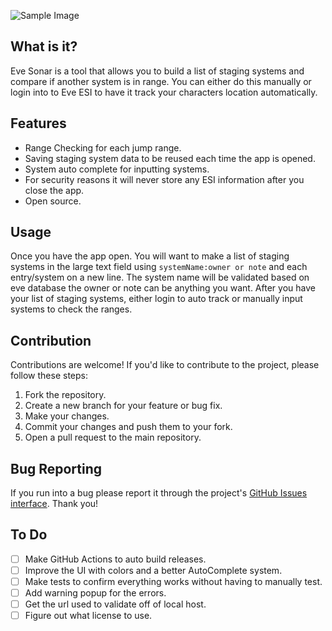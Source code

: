 ![Sample Image](https://raw.githubusercontent.com/sythe7448/EveStagingSystemRangeChecker/master/images/sample.png)

## What is it?
Eve Sonar is a tool that allows you to build a list of staging systems and compare if another system is in range. You can either do this manually or login into to Eve ESI to have it track your characters location automatically.

## Features
- Range Checking for each jump range.
- Saving staging system data to be reused each time the app is opened.
- System auto complete for inputting systems.
- For security reasons it will never store any ESI information after you close the app.
- Open source.

## Usage
Once you have the app open. You will want to make a list of staging systems in the large text field using `systemName:owner or note` and each entry/system on a new line. The system name will be validated based on eve database the owner or note can be anything you want. After you have your list of staging systems, either login to auto track or manually input systems to check the ranges.

## Contribution
Contributions are welcome! If you'd like to contribute to the project, please follow these steps:

1. Fork the repository.
2. Create a new branch for your feature or bug fix.
3. Make your changes.
4. Commit your changes and push them to your fork.
5. Open a pull request to the main repository.

## Bug Reporting
If you run into a bug please report it  through the project's [GitHub Issues interface](https://github.com/sythe7448/Eve-Sonar/issues). Thank you!

## To Do
- [ ] Make GitHub Actions to auto build releases.
- [ ] Improve the UI with colors and a better AutoComplete system.
- [ ] Make tests to confirm everything works without having to manually test.
- [ ] Add warning popup for the errors.
- [ ] Get the url used to validate off of local host.
- [ ] Figure out what license to use.